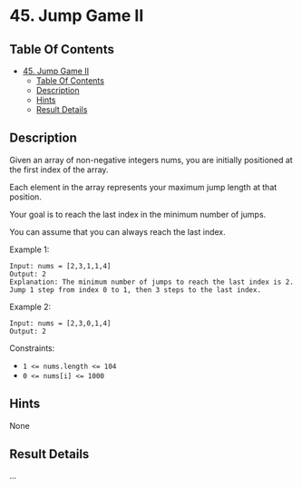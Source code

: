 # 45. Jump Game II

## Table Of Contents

- [45. Jump Game II](#45-jump-game-ii)
  - [Table Of Contents](#table-of-contents)
  - [Description](#description)
  - [Hints](#hints)
  - [Result Details](#result-details)

## Description

Given an array of non-negative integers nums, you are initially positioned at the first index of the array.

Each element in the array represents your maximum jump length at that position.

Your goal is to reach the last index in the minimum number of jumps.

You can assume that you can always reach the last index.

Example 1:

```text
Input: nums = [2,3,1,1,4]
Output: 2
Explanation: The minimum number of jumps to reach the last index is 2. Jump 1 step from index 0 to 1, then 3 steps to the last index.
```

Example 2:

```text
Input: nums = [2,3,0,1,4]
Output: 2
```

Constraints:

- `1 <= nums.length <= 104`
- `0 <= nums[i] <= 1000`

## Hints

None

## Result Details

...
